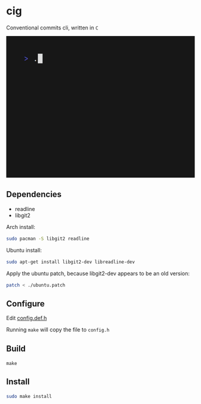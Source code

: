 # cig

Conventional commits cli, written in `C`

![demo](./assets/demo.gif)

## Dependencies

- readline
- libgit2

Arch install:
```bash
sudo pacman -S libgit2 readline
```
Ubuntu install:
```bash
sudo apt-get install libgit2-dev libreadline-dev
```

Apply the ubuntu patch, because libgit2-dev appears to be an old version:
```bash
patch < ./ubuntu.patch
```

## Configure

Edit [config.def.h](./config.def.h)

Running `make` will copy the file to `config.h`

## Build

`make`

## Install

```bash
sudo make install
```
